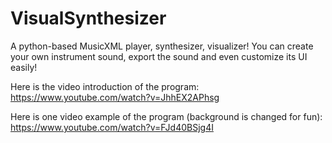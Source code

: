 # VisualSynthesizer
A python-based MusicXML player, synthesizer, visualizer! You can create your own instrument sound, export the sound and even customize its UI easily!

Here is the video introduction of the program: https://www.youtube.com/watch?v=JhhEX2APhsg

Here is one video example of the program (background is changed for fun): https://www.youtube.com/watch?v=FJd40BSjg4I
